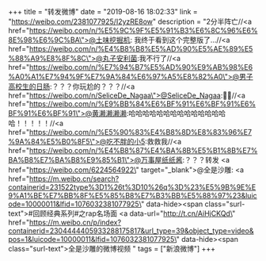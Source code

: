 +++
title = "转发微博"
date = "2019-08-16 18:02:33"
link = "https://weibo.com/2381077925/I2yzRE8ow"
description = "2分半阵亡//<a href=\"https://weibo.com/n/%E5%9C%9F%E5%91%B3%E6%8C%96%E6%8E%98%E6%9C%BA\">@土味挖掘机</a>: 我终于看到这个完整版了…//<a href=\"https://weibo.com/n/%E4%B8%B8%E5%AD%90%E5%AE%89%E5%88%A9%E8%8F%8C\">@丸子安利菌</a>:我不行了//<a href=\"https://weibo.com/n/%E7%94%B7%E5%AD%90%E9%AB%98%E6%A0%A1%E7%94%9F%E7%9A%84%E6%97%A5%E8%82%A0\">@男子高校生的日肠</a>:？？？你玩尬的？？？//<a href=\"https://weibo.com/n/SeliceDe_Nagaa\">@SeliceDe_Nagaa</a>:🙉🙉//<a href=\"https://weibo.com/n/%E9%BB%84%E6%BF%91%E6%BF%91%E6%BF%91%E6%BF%91\">@黄濑濑濑濑</a>:哈哈哈哈哈哈哈哈哈哈哈哈哈哈哈！！！！！//<a href=\"https://weibo.com/n/%E5%90%83%E4%B8%8D%E8%83%96%E7%9A%84%E5%B0%8F5\">@吃不胖的小5</a>:救救我//<a href=\"https://weibo.com/n/%E4%B8%87%E4%BA%8B%E5%B1%8B%E7%BA%B8%E7%BA%B8%E9%85%B1\">@万事屋纸纸酱</a>:？？？转发 <a href=\"https://weibo.com/6224564922\" target=\"_blank\">@全是沙雕</a>: <a href=\"https://m.weibo.cn/search?containerid=231522type%3D1%26t%3D10%26q%3D%23%E5%9B%9E%E9%A1%BE%E7%BB%8F%E5%85%B8%E7%B3%BB%E5%88%97%23&luicode=10000011&lfid=1076032381077925\" data-hide><span class=\"surl-text\">#回顾经典系列#</span></a>之rap名场面 <a data-url=\"http://t.cn/AiHjCKQd\" href=\"https://m.weibo.cn/p/index?containerid=2304444405933288175817&url_type=39&object_type=video&pos=1&luicode=10000011&lfid=1076032381077925\" data-hide><span class=\"surl-text\">全是沙雕的微博视频</span></a> "
tags = ["新浪微博"]
+++
